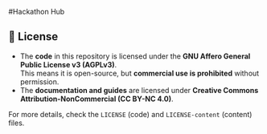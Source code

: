 #Hackathon Hub
## 📝 License  

- The **code** in this repository is licensed under the **GNU Affero General Public License v3 (AGPLv3)**.  
  This means it is open-source, but **commercial use is prohibited** without permission.  
- The **documentation and guides** are licensed under **Creative Commons Attribution-NonCommercial (CC BY-NC 4.0)**.  

For more details, check the `LICENSE` (code) and `LICENSE-content` (content) files.  

